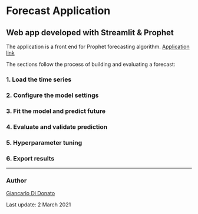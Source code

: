  # Forecast Application

## Web app developed with Streamlit & Prophet

The application is a front end for Prophet forecasting algorithm. [Application link](https://share.streamlit.io/giandata/forecast-app/forecastapp.py)

The sections follow the process of building and evaluating a forecast:

### 1. Load the time series

### 2. Configure the model settings

### 3. Fit the model and predict future

### 4. Evaluate and validate prediction

### 5. Hyperparameter tuning

### 6. Export results




____________
### Author
[Giancarlo Di Donato](https://www.linkedin.com/in/giancarlodidonato/)


Last update: 2 March 2021
